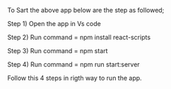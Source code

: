 To Sart the above app below are the step as followed;


Step 1)  Open the app in Vs code 


Step 2)  Run command =  npm install react-scripts


Step 3) Run command = npm start 


Step 4) Run command =  npm run start:server


Follow this 4 steps in rigth way to run the app.
